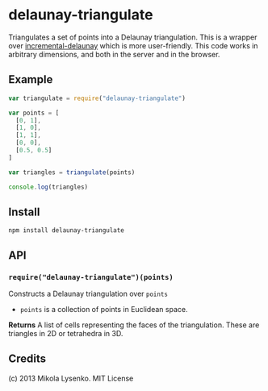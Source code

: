 delaunay-triangulate
====================
Triangulates a set of points into a Delaunay triangulation.  This is a wrapper over [incremental-delaunay](https://npmjs.org/package/incremental-delaunay) which is more user-friendly.  This code works in arbitrary dimensions, and both in the server and in the browser.

## Example

```javascript
var triangulate = require("delaunay-triangulate")

var points = [
  [0, 1],
  [1, 0],
  [1, 1],
  [0, 0],
  [0.5, 0.5]
]

var triangles = triangulate(points)

console.log(triangles)
```

## Install

    npm install delaunay-triangulate

## API

### `require("delaunay-triangulate")(points)`
Constructs a Delaunay triangulation over `points`

* `points` is a collection of points in Euclidean space.

**Returns** A list of cells representing the faces of the triangulation.  These are triangles in 2D or tetrahedra in 3D.

## Credits
(c) 2013 Mikola Lysenko. MIT License